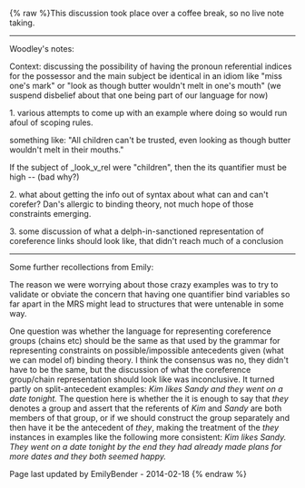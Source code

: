 {% raw %}This discussion took place over a coffee break, so no live note taking.

* * *

Woodley's notes:

Context: discussing the possibility of having the pronoun referential
indices for the possessor and the main subject be identical in an idiom
like "miss one's mark" or "look as though butter wouldn't melt in one's
mouth" (we suspend disbelief about that one being part of our language
for now)

1\. various attempts to come up with an example where doing so would run
afoul of scoping rules.

something like: "All children can't be trusted, even looking as though
butter wouldn't melt in their mouths."

If the subject of \_look\_v\_rel were "children", then the its
quantifier must be high -- (bad why?)

2\. what about getting the info out of syntax about what can and can't
corefer? Dan's allergic to binding theory, not much hope of those
constraints emerging.

3\. some discussion of what a delph-in-sanctioned representation of
coreference links should look like, that didn't reach much of a
conclusion

* * *

Some further recollections from Emily:

The reason we were worrying about those crazy examples was to try to
validate or obviate the concern that having one quantifier bind
variables so far apart in the MRS might lead to structures that were
untenable in some way.

One question was whether the language for representing coreference
groups (chains etc) should be the same as that used by the grammar for
representing constraints on possible/impossible antecedents given (what
we can model of) binding theory. I think the consensus was no, they
didn't have to be the same, but the discussion of what the coreference
group/chain representation should look like was inconclusive. It turned
partly on split-antecedent examples: *Kim likes Sandy and they went on a
date tonight.* The question here is whether the it is enough to say that
*they* denotes a group and assert that the referents of *Kim* and
*Sandy* are both members of that group, or if we should construct the
group separately and then have it be the antecedent of *they*, making
the treatment of the *they* instances in examples like the following
more consistent: *Kim likes Sandy. They went on a date tonight by the
end they had already made plans for more dates and they both seemed
happy.*

Page last updated by EmilyBender - 2014-02-18
{% endraw %}